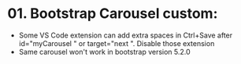 # 01. Bootstrap Carousel custom:

* Some VS Code extension can add extra spaces in Ctrl+Save after id="myCarousel " or target="next ". Disable those extension
* Same carousel won't work in bootstrap version 5.2.0
